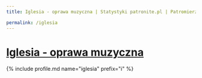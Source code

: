 ```yaml
---
title: Iglesia - oprawa muzyczna | Statystyki patronite.pl | Patromierz

permalink: /iglesia
---
```


# [Iglesia - oprawa muzyczna](https://patronite.pl/iglesia)

{% include profile.md name="iglesia" prefix="i" %}
